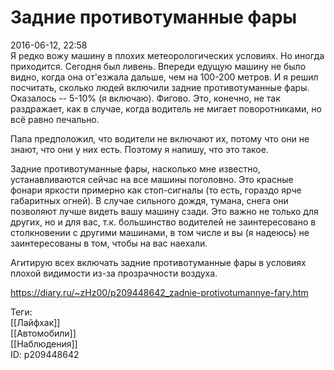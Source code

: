 Задние противотуманные фары
============================

   
 2016-06-12, 22:58   
  Я редко вожу машину в плохих метеорологических условиях. Но иногда приходится. Сегодня был ливень. Впереди едущую машину не было видно, когда она от'езжала дальше, чем на 100-200 метров. И я решил посчитать, сколько людей включили задние противотуманные фары. Оказалось -- 5-10% (я включаю). Фигово. Это, конечно, не так раздражает, как в случае, когда водитель не мигает поворотниками, но всё равно печально.   
   
 Папа предположил, что водители не включают их, потому что они не знают, что они у них есть. Поэтому я напишу, что это такое.   
   
 Задние противотуманные фары, насколько мне известно, устанавливаются сейчас на все машины поголовно. Это красные фонари яркости примерно как стоп-сигналы (то есть, гораздо ярче габаритных огней). В случае сильного дождя, тумана, снега они позволяют лучше видеть вашу машину сзади. Это важно не только для других, но и для вас, т.к. большинство водителей не заинтересовано в столкновении с другими машинами, в том числе и вы (я надеюсь) не заинтересованы в том, чтобы на вас наехали.   
   
 Агитирую всех включать задние противотуманные фары в условиях плохой видимости из-за прозрачности воздуха.   
    
 <https://diary.ru/~zHz00/p209448642_zadnie-protivotumannye-fary.htm>   
   
 Теги:   
 [[Лайфхак]]   
 [[Автомобили]]   
 [[Наблюдения]]   
 ID: p209448642
